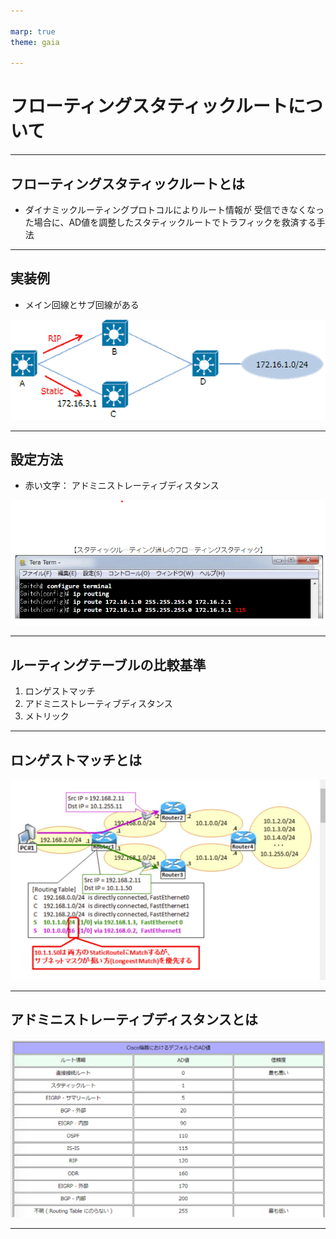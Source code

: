 ```yaml
---

marp: true
theme: gaia

---
```


# フローティングスタティックルートについて

---

## フローティングスタティックルートとは

- ダイナミックルーティングプロトコルによりルート情報が
受信できなくなった場合に、AD値を調整したスタティックルートでトラフィックを救済する手法

---

## 実装例

- メイン回線とサブ回線がある

![](fig/AD0512_1.gif)

---

## 設定方法

- 赤い文字：
アドミニストレーティブディスタンス

![](fig/AD0512_2.png)

---

## ルーティングテーブルの比較基準

1. ロンゲストマッチ
2. アドミニストレーティブディスタンス
3. メトリック

---

## ロンゲストマッチとは

![](fig/AD0512_3.png)

---

## アドミニストレーティブディスタンスとは

![](fig/AD0512_4.png)

---